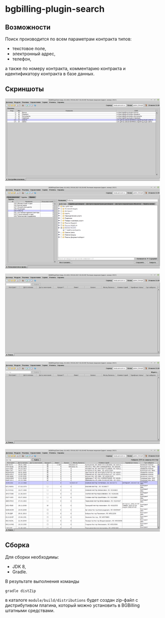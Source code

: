 # bgbilling-plugin-search

## Возможности

Поиск производится по всем параметрам контракта типов:

- текстовое поле,
- электронный адрес,
- телефон,

а также по номеру контракта, комментарию контракта и идентификатору контракта в базе данных.

## Скриншоты

![](doc/screenshots/0010.png)

![](doc/screenshots/0020.png)

![](doc/screenshots/0030.png)

![](doc/screenshots/0040.png)

![](doc/screenshots/0050.png)

## Сборка

Для сборки необходимы:

- JDK 8,
- Gradle.

В результате выполнения команды

```
gradle distZip
```

в каталоге `module/build/distributions` будет создан zip-файл с дистрибутивом плагина, который можно установить в BGBilling штатными средствами.

